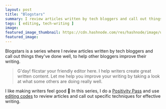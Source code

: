 ```yaml
---
layout: post
title: "Blogstars"
summary: I review articles written by tech bloggers and call out things they've done well.
tags: [ editing, tech-writing ]
image: 
featured_image_thumbnail: https://cdn.hashnode.com/res/hashnode/image/upload/v1663657105269/hijIuBomg.png
featured_image: 
---
```


Blogstars is a series where I review articles written by tech bloggers and call out things they've done well, to help other bloggers improve their writing. 


> G'day! flicstar your friendly editor here. I help writers create great written content. Let me help you improve your writing by taking a look at what some others are doing really well.


I like making writers feel good 🤗 In this series, I do a [Positivity Pass](https://openstrategypartners.com/blog/the-positivity-pass-and-why-we-do-it/) and use [editing codes](https://github.com/open-strategy-partners/editing-codes) to review articles and call out specific techniques for effective writing.

